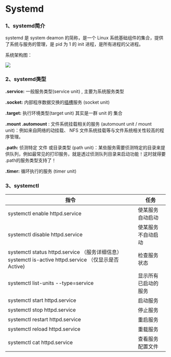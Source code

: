 # Systemd

### 1、systemd简介

 systemd 是 system deamon 的简称，是一个 Linux 系统基础组件的集合，提供了系统与服务的管理，是 pid 为 1 的 init 进程，是所有进程的父进程。 

系统架构图：

![](../../../../Desktop/UserssangforworkspaceTartarnusimage/20170822152214591.png)

### 2、systemd类型

**.service:**  一般服务类型(service unit) , 主要为系统服务类型

**.socket:** 内部程序数据交换的[插槽](https://so.csdn.net/so/search?q=插槽&spm=1001.2101.3001.7020)服务 (socket unit) 

**.target:** 执行环境类型(target unit)  其实是一群 unit 的 集合 

**.mount  .automount** :   文件系统挂载相关的服务 (automount unit / mount unit)：例如来自网络的动挂载、 NFS 文件系统挂载等与文件系统相关性较高的程序管理。 

**.path:** 侦测特定 文件 或目录类型 (path unit)：某些服务需要侦测特定的目录来提供队列，例如最常见的打印服务，就是透过侦测队列目录来启动功能！这时就得要 .path的服务类型支持了！ 

**.timer:** 循环执行的服务 (timer unit) 

### 3、systemctl

| **指令**                                                     | **任务**             |
| ------------------------------------------------------------ | -------------------- |
| systemctl enable httpd.service                               | 使某服务自动启动     |
| systemctl disable httpd.service                              | 使某服务不自动启动   |
| systemctl status httpd.service （服务详细信息） systemctl is-active httpd.service （仅显示是否 Active) | 检查服务状态         |
| systemctl list-units --type=service                          | 显示所有已启动的服务 |
| systemctl start httpd.service                                | 启动服务             |
| systemctl stop httpd.service                                 | 停止服务             |
| systemctl restart httpd.service                              | 重启服务             |
| systemctl reload httpd.service                               | 重载服务             |
| systemctl cat httpd.service                                  | 查看服务配置文件     |

